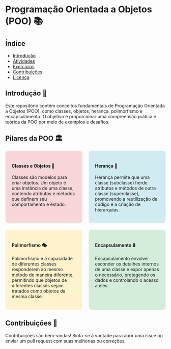 # Programação Orientada a Objetos (POO) 📚

## Índice
- [Introdução](#introdução)
- [Atividades](#atividades)
- [Exercícios](#exercícios)
- [Contribuições](#contribuições)
- [Licença](#licença)

## Introdução 🌟
Este repositório contém conceitos fundamentais de Programação Orientada a Objetos (POO), como classes, objetos, herança, polimorfismo e encapsulamento. O objetivo é proporcionar uma compreensão prática e teórica da POO por meio de exemplos e desafios.

## Pilares da POO 🏛️

<div style="display: flex; flex-wrap: wrap; gap: 20px;">

<div style="background-color: #f8d7da; padding: 20px; border-radius: 10px; flex: 1; min-width: 200px;">
    <h4>Classes e Objetos 🧱</h4>
    <p>Classes são modelos para criar objetos. Um objeto é uma instância de uma classe, contendo atributos e métodos que definem seu comportamento e estado.</p>
</div>

<div style="background-color: #d1ecf1; padding: 20px; border-radius: 10px; flex: 1; min-width: 200px;">
    <h4>Herança 🌳</h4>
    <p>Herança permite que uma classe (subclasse) herde atributos e métodos de outra classe (superclasse), promovendo a reutilização de código e a criação de hierarquias.</p>
</div>

<div style="background-color: #fff3cd; padding: 20px; border-radius: 10px; flex: 1; min-width: 200px;">
    <h4>Polimorfismo 🎭</h4>
    <p>Polimorfismo é a capacidade de diferentes classes responderem ao mesmo método de maneira diferente, permitindo que objetos de diferentes classes sejam tratados como objetos da mesma classe.</p>
</div>

<div style="background-color: #d4edda; padding: 20px; border-radius: 10px; flex: 1; min-width: 200px;">
    <h4>Encapsulamento 🔒</h4>
    <p>Encapsulamento envolve esconder os detalhes internos de uma classe e expor apenas o necessário, protegendo os dados e controlando o acesso a eles.</p>
</div>

</div>


## Contribuições 🤝
Contribuições são bem-vindas! Sinta-se à vontade para abrir uma issue ou enviar um pull request com suas melhorias ou correções.

